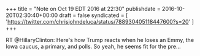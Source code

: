 +++
title = "Note on Oct 19 EDT 2016 at 22:30"
publishdate = 2016-10-20T02:30:40+00:00
draft = false
syndicated = [ 'https://twitter.com/chrisjohndeluca/status/788930405118447600?s=20' ]
+++

RT @HillaryClinton: Here's how Trump reacts when he loses an Emmy, the Iowa caucus, a primary, and polls. So yeah, he seems fit for the pre…
